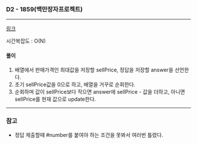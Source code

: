 ### D2 - 1859(백만장자프로젝트)
___

[링크](https://swexpertacademy.com/main/code/problem/problemDetail.do?contestProbId=AV5LrsUaDxcDFAXc)

시간복잡도 : O(N)

#### 풀이
1. 배열에서 판매가격인 최대값을 저장할 sellPrice, 정답을 저장할 answer을 선언한다.
2. 초기 sellPrice값을 0으로 하고, 배열을 거꾸로 순회한다.
3. 순회하며 값이 sellPrice보다 작으면 answer에 sellPrice - 값을 더하고, 아니면 sellPrice를 현재 값으로 update한다.
 
___
### 참고  
* 정답 제출할때 \#number를 붙여야 하는 조건을 못봐서 여러번 틀렸다.